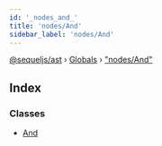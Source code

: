 ```yaml
---
id: '_nodes_and_'
title: 'nodes/And'
sidebar_label: 'nodes/And'
---
```


[@sequeljs/ast](../index.md) › [Globals](../globals.md) ›
["nodes/And"](_nodes_and_.md)

## Index

### Classes

- [And](../classes/_nodes_and_.and.md)
